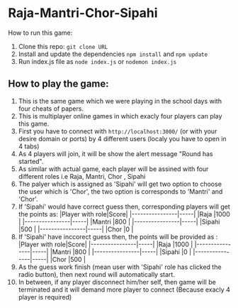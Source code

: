 # Raja-Mantri-Chor-Sipahi
How to run this game:
1) Clone this repo: `git clone URL`
2) Install and update the dependencies `npm install` and `npm update`
3) Run index.js file as `node index.js` or `nodemon index.js`


## How to play the game:

1) This is the same game which we were playing in the school days with four cheats of papers.
2) This is multiplayer online games in which exacly four players can play this game.
3) First you have to connect with `http://localhost:3000/` (or with your desire domain or ports) by 4 different users (localy you have to open in 4 tabs)
4) As 4 players will join, it will be show the alert message "Round has started".
5) As similar with actual game, each player will be assined with four different roles i.e Raja, Mantri, Chor , Sipahi
6) The palyer which is assigned as 'Sipahi' will get two option to choose the user which is 'Chor', the two option is corresponds to 'Mantri' and 'Chor'.
7) If 'Sipahi' would have correct guess then, corresponding players will get the points as:
      |Player with role|Score|
      |----------------|-----|
      |Raja            |1000 |
      |----------------|-----|
      |Mantri          |800  |
      |----------------|-----|
      |Sipahi          |500  |
      |----------------|-----|
      |Chor            |0    |
8) If 'Sipahi' have inccorect guess then, the points will be provided as :
      |Player with role|Score|
      |----------------|-----|
      |Raja            |1000 |
      |----------------|-----|
      |Mantri          |800  |
      |----------------|-----|
      |Sipahi          |0    |
      |----------------|-----|
      |Chor            |500  |
9) As the guess work finish (mean user with 'Sipahi' role has clicked the radio button), then next round will automatically start.
10) In between, if any player disconnect him/her self, then game will be terminated and it will demand more player to connect (Because exacly 4 player is required)

